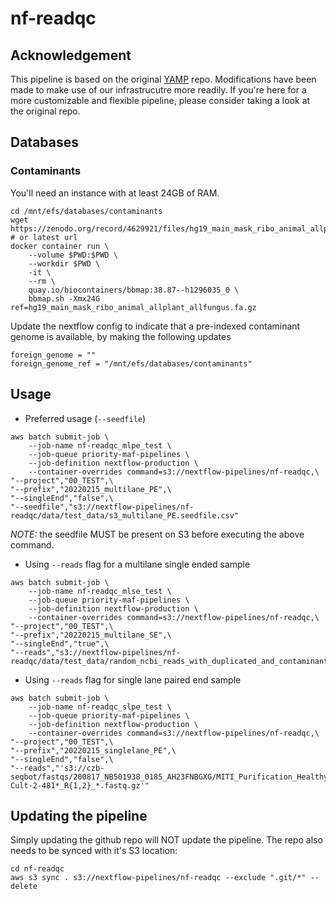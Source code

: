 # nf-readqc

## Acknowledgement

This pipeline is based on the original [YAMP](https://github.com/alesssia/YAMP) repo. Modifications have been made to make use of our infrastrucutre more readily. If you're here for a more customizable and flexible pipeline, please consider taking a look at the original repo.

## Databases

### Contaminants

You'll need an instance with at least 24GB of RAM.

```{bash}
cd /mnt/efs/databases/contaminants
wget https://zenodo.org/record/4629921/files/hg19_main_mask_ribo_animal_allplant_allfungus.fa.gz # or latest url
docker container run \
    --volume $PWD:$PWD \
    --workdir $PWD \
    -it \
    --rm \
    quay.io/biocontainers/bbmap:38.87--h1296035_0 \
    bbmap.sh -Xmx24G ref=hg19_main_mask_ribo_animal_allplant_allfungus.fa.gz
```

Update the nextflow config to indicate that a pre-indexed contaminant genome is available, by making the following updates

```{bash}
foreign_genome = ""
foreign_genome_ref = "/mnt/efs/databases/contaminants"
```

## Usage

- Preferred usage (`--seedfile`)

```{bash}
aws batch submit-job \
    --job-name nf-readqc_mlpe_test \
    --job-queue priority-maf-pipelines \
    --job-definition nextflow-production \
    --container-overrides command=s3://nextflow-pipelines/nf-readqc,\
"--project","00_TEST",\
"--prefix","20220215_multilane_PE",\
"--singleEnd","false",\
"--seedfile","s3://nextflow-pipelines/nf-readqc/data/test_data/s3_multilane_PE.seedfile.csv"
```

*NOTE:* the seedfile MUST be present on S3 before executing the above command.

- Using `--reads` flag for a multilane single ended sample

```{bash}
aws batch submit-job \
    --job-name nf-readqc_mlse_test \
    --job-queue priority-maf-pipelines \
    --job-definition nextflow-production \
    --container-overrides command=s3://nextflow-pipelines/nf-readqc,\
"--project","00_TEST",\
"--prefix","20220215_multilane_SE",\
"--singleEnd","true",\
"--reads","s3://nextflow-pipelines/nf-readqc/data/test_data/random_ncbi_reads_with_duplicated_and_contaminants*_R1_*.fastq.gz"
```

- Using `--reads` flag for single lane paired end sample

```{bash}
aws batch submit-job \
    --job-name nf-readqc_slpe_test \
    --job-queue priority-maf-pipelines \
    --job-definition nextflow-production \
    --container-overrides command=s3://nextflow-pipelines/nf-readqc,\
"--project","00_TEST",\
"--prefix","20220215_singlelane_PE",\
"--singleEnd","false",\
"--reads","'s3://czb-seqbot/fastqs/200817_NB501938_0185_AH23FNBGXG/MITI_Purification_Healthy/E8_SH0000236_0619-Cult-2-481*_R{1,2}_*.fastq.gz'" 
```

## Updating the pipeline

Simply updating the github repo will NOT update the pipeline. The repo also needs to be synced with it's S3 location:

```{bash}
cd nf-readqc
aws s3 sync . s3://nextflow-pipelines/nf-readqc --exclude ".git/*" --delete
```
